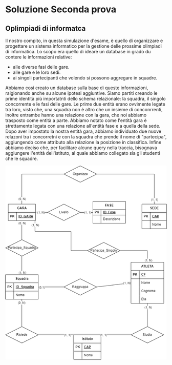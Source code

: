 # Soluzione Seconda prova
## Oplimpiadi di informatca

Il nostro compito, in questa simulazione d'esame, è quello di organizzare e progettare un sistema informatico per la gestione delle prossime olimpiadi di informatica. Lo scopo era quello di ideare un database in grado du contere le informazioni relative:
- alle diverse fasi delle gare.
- alle gare e le loro sedi.
- ai singoli partecipanti che volendo si possono aggregare in squadre.

Abbiamo così creato un database sulla base di queste informazioni, raigionando anche su alcune ipotesi aggiuntive. 
Siamo partiti creando le prime identità più importatnti dello schema relazionale: la squadra, il singolo concorrente e le fasi delle gare.
Le prime due entità erano ovvimente legate tra loro, visto che, una squadra non è altro che un insieme di conconrrenti, inoltre entrambe hanno una relazione con la gara, che noi abbiamo trasposto come entità a parte. Abbiamo notato come l'entità gara è strettamente legata con una relazione all'entità fase e a quella della sede. Dopo aver impostato la nostra entità gara, abbiamo individuato due nuove relazoni tra i concorretni e con la squadra che prende il nome di "partecipa", aggiungendo come attributo alla relazione la posizione in classifica.
Infine abbiamo deciso che, per facilitare alcune query nella traccia, bisognava aggiungere l'entità dell'istituto, al quale  abbiamo collegato sia gli studenti che le squadre.

![](../Resources/Diagramma.drawio.png) 